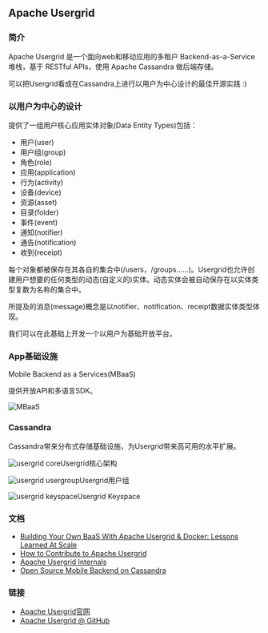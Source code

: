 ## Apache Usergrid

### 简介

Apache Usergrid 是一个面向web和移动应用的多租户 Backend-as-a-Service 堆栈，基于 RESTful APIs，使用 Apache Cassandra 做后端存储。

可以把Usergrid看成在Cassandra上进行以用户为中心设计的最佳开源实践 :)

### 以用户为中心的设计

提供了一组用户核心应用实体对象(Data Entity Types)包括：

* 用户(user)
* 用户组(group)
* 角色(role)
* 应用(application)
* 行为(activity)
* 设备(device)
* 资源(asset)
* 目录(folder)
* 事件(event)
* 通知(notifier)
* 通告(notification)
* 收到(receipt)

每个对象都被保存在其各自的集合中(/users，/groups……)。Usergrid也允许创建用户想要的任何类型的动态(自定义的)实体。动态实体会被自动保存在以实体类型复数为名称的集合中。

所提及的消息(message)概念是以notifier、notification、receipt数据实体类型体现。

我们可以在此基础上开发一个以用户为基础开放平台。

### App基础设施

Mobile Backend as a Services(MBaaS)

提供开放API和多语言SDK。

![MBaaS](https://wiki.huihoo.com/images/c/c5/Multi-tenancy-at-scale.png)

### Cassandra

Cassandra带来分布式存储基础设施，为Usergrid带来高可用的水平扩展。

![usergrid core](https://wiki.huihoo.com/images/a/a4/Apache-usergrid-core.png)Usergrid核心架构

![usergrid usergroup](https://wiki.huihoo.com/images/8/81/Apache-usergrid-groups.png)Usergrid用户组

![usergrid keyspace](https://wiki.huihoo.com/images/0/00/Apache-usergrid-cassandra.png)Usergrid  Keyspace

### 文档

* [Building Your Own BaaS With Apache Usergrid & Docker: Lessons Learned At Scale](http://docs.huihoo.com/apache/apachecon/eu2014/Building-your-own-BaaS-with-Apache-Usergrid-and-Docker.pdf)
* [How to Contribute to Apache Usergrid](http://docs.huihoo.com/apache/usergrid/How-to-Contribute-to-Apache-Usergrid.pdf)
* [Apache Usergrid Internals](http://docs.huihoo.com/apache/usergrid/Apache-Usergrid-Internals.pdf)
* [Open Source Mobile Backend on Cassandra](http://docs.huihoo.com/apache/usergrid/Open-Source-Mobile-Backend-on-Cassandra.pdf)

### 链接

* [Apache Usergrid官网](https://usergrid.apache.org/)
* [Apache Usergrid @ GitHub](https://github.com/apache/usergrid)
